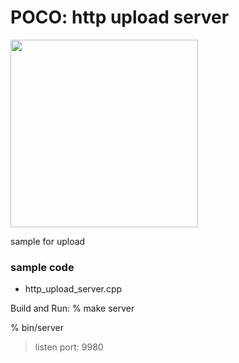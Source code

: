 POCO: http upload server
===============

<image src="https://raw.githubusercontent.com/ohwada/MAC_cpp_Samples/master/POCO/screenshots/http_uoload_server.png" width="300" /> 

sample for upload

### sample code
- http_upload_server.cpp

Build and Run:
% make server

% bin/server
> listen port: 9980


